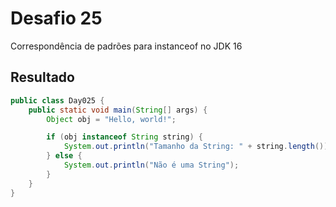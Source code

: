 # Desafio 25

Correspondência de padrões para instanceof no JDK 16

## Resultado

```java
public class Day025 {
    public static void main(String[] args) {
        Object obj = "Hello, world!";

        if (obj instanceof String string) {
            System.out.println("Tamanho da String: " + string.length());
        } else {
            System.out.println("Não é uma String");
        }
    }
}
```